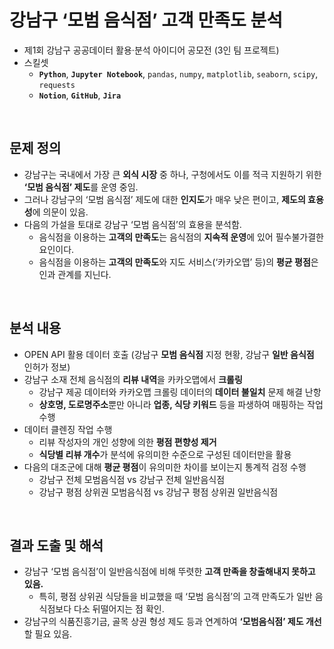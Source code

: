# 강남구 ‘모범 음식점’ 고객 만족도 분석
- 제1회 강남구 공공데이터 활용·분석 아이디어 공모전 (3인 팀 프로젝트)
- 스킬셋
  - **`Python`**, **`Jupyter Notebook`**, `pandas`, `numpy`, `matplotlib`, `seaborn`, `scipy`, `requests`
  - **`Notion`**, **`GitHub`**, **`Jira`**

<br>

## 문제 정의

- 강남구는 국내에서 가장 큰 **외식 시장** 중 하나, 구청에서도 이를 적극 지원하기 위한 **‘모범 음식점’ 제도**를 운영 중임.
- 그러나 강남구의 ‘모범 음식점’ 제도에 대한 **인지도**가 매우 낮은 편이고, **제도의 효용성**에 의문이 있음.
- 다음의 가설을 토대로 강남구 ‘모범 음식점’의 효용을 분석함.
    - 음식점을 이용하는 **고객의 만족도**는 음식점의 **지속적 운영**에 있어 필수불가결한 요인이다.
    - 음식점을 이용하는 **고객의 만족도**와 지도 서비스(‘카카오맵’ 등)의 **평균 평점**은 인과 관계를 지닌다.

<br>

## 분석 내용

- OPEN API 활용 데이터 호출 (강남구 **모범 음식점** 지정 현황, 강남구 **일반 음식점** 인허가 정보)
- 강남구 소재 전체 음식점의 **리뷰 내역**을 카카오맵에서 **크롤링**
    - 강남구 제공 데이터와 카카오맵 크롤링 데이터의 **데이터 불일치** 문제 해결 난항
    - **상호명, 도로명주소**뿐만 아니라 **업종, 식당 키워드** 등을 파생하여 매핑하는 작업 수행
- 데이터 클렌징 작업 수행
    - 리뷰 작성자의 개인 성향에 의한 **평점 편향성 제거**
    - **식당별 리뷰 개수**가 분석에 유의미한 수준으로 구성된 데이터만을 활용
- 다음의 대조군에 대해 **평균 평점**이 유의미한 차이를 보이는지 통계적 검정 수행
    - 강남구 전체 모범음식점 vs 강남구 전체 일반음식점
    - 강남구 평점 상위권 모범음식점 vs 강남구 평점 상위권 일반음식점

<br>

## 결과 도출 및 해석

- 강남구 ‘모범 음식점’이 일반음식점에 비해 뚜렷한 **고객 만족을 창출해내지 못하고 있음.**
    - 특히, 평점 상위권 식당들을 비교했을 때 ‘모범 음식점’의 고객 만족도가 일반 음식점보다 다소 뒤떨어지는 점 확인.
- 강남구의 식품진흥기금, 골목 상권 형성 제도 등과 연계하여 **‘모범음식점’ 제도 개선**할 필요 있음.
